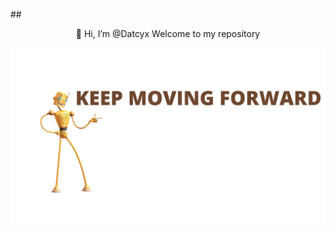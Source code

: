 ##<p align="center" color="red">👋 Hi, I’m @Datcyx
Welcome to my repository</p>
<p align="center">
  <img src="https://raw.githubusercontent.com/Datcyx/Datcyx/main/svg_20220523_010809_0000.svg") width="550">
 
</p>

